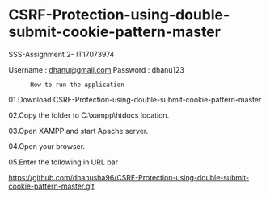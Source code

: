 # CSRF-Protection-using-double-submit-cookie-pattern-master
SSS-Assignment 2- IT17073974

Username : dhanu@gmail.com Password : dhanu123

          How to run the application
          
01.Download CSRF-Protection-using-double-submit-cookie-pattern-master

02.Copy the folder to C:\xampp\htdocs location.

03.Open XAMPP and start Apache server.

04.Open your browser.

05.Enter the following in URL bar

https://github.com/dhanusha96/CSRF-Protection-using-double-submit-cookie-pattern-master.git
